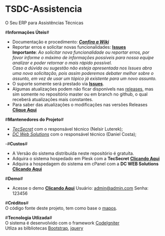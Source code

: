 # TSDC-Assistencia
O Seu ERP para Assistências Técnicas
<p />
<p />

#__Informações Úteis__#
* Documentação e procedimento: ___[Confira a Wiki](https://github.com/TecSecret/TSDC-Assistencia/wiki)___
* Reportar erros e solicitar novas funcionalidades: __[Issues](https://github.com/TecSecret/TSDC-Assistencia/issues)__<br />
__Importante__: _Ao solicitar nova funcionalidade ou reportar erros, por favor informe o máximo de informações possíveis para nossa equipe analizar e poder retornar o mais rápido possível.<br />
Caso a dúvida ou sugestão não esteja apresentada nos Issues abra uma nova solicitação, pois assim poderemos debater melhor sobre o assunto, em vez de usar um tópico já existente para um novo assunto._<br />
* O suporte somente será prestado via __[Issues](https://github.com/TecSecret/TSDC-Assistencia/issues)__.<br />
* Algumas atualizações podem não ficar disponívels nas [releases](https://github.com/TecSecret/TSDC-Assistencia/releases), mas sim somente no repositório master ou em branch no github, o qual receberá atualizações mais constantes.
* Para saber das atualizações o modificações nas versões Releases __[Clique Aqui](https://github.com/TecSecret/TSDC-Assistencia/wiki/Change-Log)__ <p />

#__Mantenedores do Projeto__#
* _[TecSecret](tecsecret.com.br)_ com o responsável técnico (Nelsir Luterek);<br />
* _[DC Web Solutions](dcwebsolutions.com.br)_ com o responsável técnico (Daniel Costa);<p /><p />

-#__Custos__#		
 - A Versão do sistema distribuída neste repositório é gratuíta.		
 - Adquira o sistema hospedado em Plesk com a **TecSecret** __[Clicando Aqui](https://central.tecsecret.com.br/cart.php?a=add&pid=64)__ <br />		
 - Adquira a hospedagem do sistema em cPanel com a **DC WEB Solutions** __[Clicando Aqui](https://www.central.dcwebsolutions.com.br/cart.php?a=add&pid=24)__<br/>

#__Demo__#
* Acesse o demo __[Clicando Aqui](https://demotsdc.tecsecret.com.br)__
Usuário: admin@admin.com
Senha: 123456

#__Créditos__#<br />
O código fonte deste projeto, tem como base o [mapos](https://github.com/RamonSilva20/mapos).<p />

#__Tecnologia Utlizada__#<br/>
O sistema é desenvolvido com o framework [CodeIgniter](https://codeigniter.com/)<br/>
Utliza as bilbliotecas [Bootstrap](https://github.com/twbs/bootstrap), [jquery](https://jquery.com)
